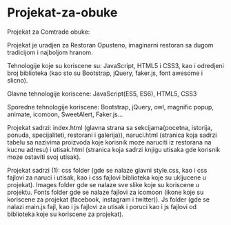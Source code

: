 # Projekat-za-obuke
Projekat za Comtrade obuke:

Projekat je uradjen za Restoran Opusteno, imaginarni restoran sa dugom tradicijom i najboljom hranom.

Tehnologije koje su koriscene su: JavaScript, HTML5 i CSS3, kao i odredjeni broj biblioteka (kao sto su Bootstrap, jQuery, faker.js, font awesome i slicno).

Glavne tehnologije koriscene: JavaScript(ES5, ES6), HTML5, CSS3

Sporedne tehnologije koriscene: Bootstrap, jQuery, owl, magnific popup, animate, icomoon, SweetAlert, Faker.js...

Projekat sadrzi: index.html (glavna strana sa sekcijama(pocetna, istorija, ponuda, specijaliteti, restorani i galerija)), naruci.html (stranica koja sadrzi tabelu sa nazivima proizvoda koje korisnik moze naruciti iz restorana na kucnu adresu) i utisak.html (stranica koja sadrzi knjigu utisaka gde korisnik moze ostaviti svoj utisak).

Projekat sadrzi (1): css folder (gde se nalaze glavni style.css, kao i css fajlovi za naruci i utisak, kao i css fajlovi biblioteka koje su ukljucene u projekat). Images folder gde se nalaze sve slike koje su koriscene u projektu. Fonts folder gde se nalaze fajlovi za icomoon (ikone koje su koriscene za projekat (facebook, instagram i twitter)). Js folder (gde se nalazi main.js fajl, kao i js fajlovi za utisak i poruci kao i js fajlovi od biblioteka koje su koriscene za projekat).